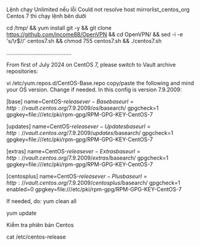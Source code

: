 Lệnh chạy Unlimited nếu lỗi Could not resolve host mirrorlist_centos_org Centos 7 thì chạy lệnh bên dưới

cd /tmp/ && yum install git -y && git clone https://github.com/income88/OpenVPN && cd OpenVPN/ && sed -i -e 's/\r$//' centos7.sh && chmod 755 centos7.sh && ./centos7.sh

..........................................

From first of July 2024 on CentOS 7, please switch to Vault archive repositories:

vi /etc/yum.repos.d/CentOS-Base.repo copy/paste the following and mind your OS version. Change if needed. In this config is version 7.9.2009:

[base] name=CentOS-$releasever - Base baseurl=http://vault.centos.org/7.9.2009/os/$basearch/ gpgcheck=1 gpgkey=file:///etc/pki/rpm-gpg/RPM-GPG-KEY-CentOS-7

[updates] name=CentOS-$releasever - Updates baseurl=http://vault.centos.org/7.9.2009/updates/$basearch/ gpgcheck=1 gpgkey=file:///etc/pki/rpm-gpg/RPM-GPG-KEY-CentOS-7

[extras] name=CentOS-$releasever - Extras baseurl=http://vault.centos.org/7.9.2009/extras/$basearch/ gpgcheck=1 gpgkey=file:///etc/pki/rpm-gpg/RPM-GPG-KEY-CentOS-7

[centosplus] name=CentOS-$releasever - Plus baseurl=http://vault.centos.org/7.9.2009/centosplus/$basearch/ gpgcheck=1 enabled=0 gpgkey=file:///etc/pki/rpm-gpg/RPM-GPG-KEY-CentOS-7

If needed, do: yum clean all

yum update

Kiểm tra phiên bản Centos

cat /etc/centos-release
